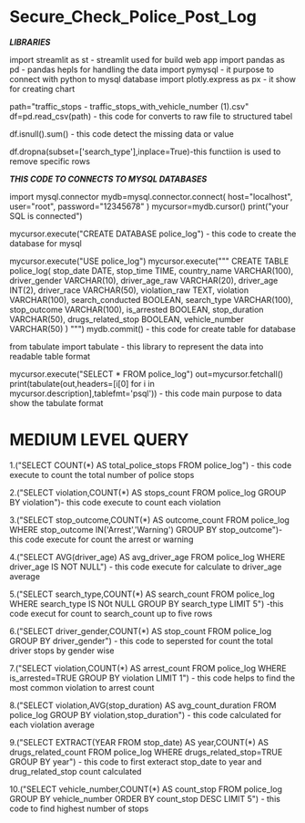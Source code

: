 # Secure_Check_Police_Post_Log #

***LIBRARIES***

import streamlit as st - streamlit used for build web app
import pandas as pd - pandas hepls for handling the data
import pymysql  - it purpose to connect with python to mysql database
import plotly.express as px - it show for creating chart

path="traffic_stops - traffic_stops_with_vehicle_number (1).csv"
df=pd.read_csv(path) - this code for converts to raw file to structured tabel

df.isnull().sum() - this code detect the missing data or value

df.dropna(subset=['search_type'],inplace=True)-this functiion is used to remove specific rows

***THIS CODE TO CONNECTS TO MYSQL DATABASES***

import mysql.connector
mydb=mysql.connector.connect(
    host="localhost",
    user="root",
    password="12345678"
)
mycursor=mydb.cursor()
print("your SQL is connected")


mycursor.execute("CREATE DATABASE police_log") - this code to create the database for mysql


mycursor.execute("USE police_log")
mycursor.execute("""
CREATE TABLE police_log(
    stop_date DATE,
    stop_time TIME,
    country_name VARCHAR(100),
    driver_gender VARCHAR(10),
    driver_age_raw VARCHAR(20),
    driver_age INT(2),
    driver_race VARCHAR(50),
    violation_raw TEXT,
    violation VARCHAR(100),
    search_conducted BOOLEAN,
    search_type VARCHAR(100),
    stop_outcome VARCHAR(100),
    is_arrested BOOLEAN,
    stop_duration VARCHAR(50),
    drugs_related_stop BOOLEAN,
    vehicle_number VARCHAR(50)
)
""")
mydb.commit() - this code for create table for database

from tabulate import tabulate - this library to represent the data into readable table format

mycursor.execute("SELECT * FROM police_log")
out=mycursor.fetchall()
print(tabulate(out,headers=[i[0] for i in mycursor.description],tablefmt='psql')) - this code main purpose to data show the tabulate format

# MEDIUM LEVEL QUERY #

1.("SELECT COUNT(*) AS total_police_stops FROM police_log") - this code execute to count the total number of police stops

2.("SELECT violation,COUNT(*) AS stops_count FROM police_log GROUP BY violation")- this code execute to count each violation 

3.("SELECT stop_outcome,COUNT(*) AS outcome_count FROM police_log WHERE stop_outcome IN('Arrest','Warning') GROUP BY stop_outcome")- this code execute for count the arrest or warning 

4.("SELECT AVG(driver_age) AS avg_driver_age FROM police_log WHERE driver_age IS NOT NULL") - this code execute for calculate to driver_age  average

5.("SELECT search_type,COUNT(*) AS search_count FROM police_log WHERE search_type IS NOt NULL GROUP BY search_type LIMIT 5") -this code execut for count to search_count up to five rows

6.("SELECT driver_gender,COUNT(*) AS stop_count FROM police_log GROUP BY driver_gender") - this code to sepersted for count the total driver stops by  gender wise

7.("SELECT violation,COUNT(*) AS arrest_count FROM police_log WHERE is_arrested=TRUE GROUP BY violation LIMIT 1") - this code helps to find the most common violation to arrest count

8.("SELECT violation,AVG(stop_duration) AS avg_count_duration FROM police_log GROUP BY violation,stop_duration") - this code calculated for each violation average

9.("SELECT EXTRACT(YEAR FROM stop_date) AS year,COUNT(*) AS drugs_related_count FROM police_log WHERE drugs_related_stop=TRUE GROUP BY year") - this code to first exteract stop_date to year and drug_related_stop count calculated

10.("SELECT vehicle_number,COUNT(*) AS count_stop FROM police_log GROUP BY vehicle_number ORDER BY count_stop DESC LIMIT 5") - this code to find highest number of stops



















